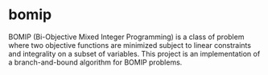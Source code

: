 # bomip

BOMIP (Bi-Objective Mixed Integer Programming) is a class of problem where two 
objective functions are minimized subject to linear constraints and integrality
on a subset of variables. This project is an implementation of a branch-and-bound
algorithm for BOMIP problems.

